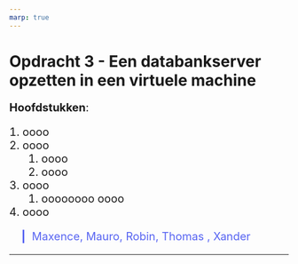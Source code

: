 ```yaml
---
marp: true
---
```


<style>
    p, ul, li {font-size: 20px;}
    a{color:grey; text-decoration:underline;}
    a:hover{color:#eee;}
    section{justify-content:flex-start;}blockquote{
      color: #5865f2;
      border-left: 0.25em solid #5865f2;
   }
</style>

# Opdracht 3 - Een databankserver opzetten in een virtuele machine

**Hoofdstukken**:

1. oooo
2. oooo
   1. oooo
   2. oooo
3. oooo
   1. oooooooo oooo
4. oooo

> Maxence, Mauro, Robin, Thomas , Xander

---
